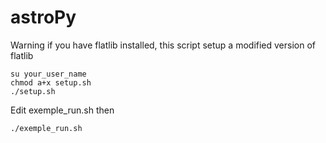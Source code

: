# astroPy
Warning if you have flatlib installed, this script setup a modified version of flatlib
````
su your_user_name
chmod a+x setup.sh
./setup.sh
````
Edit exemple_run.sh then
````
./exemple_run.sh
````